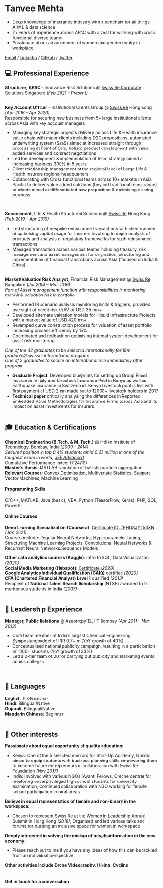 # Tanvee Mehta
* Deep knowledge of insurance industry with a penchant for all things AI/ML & data science <br>
* 7+ years of experience across APAC with a zeal for working with cross functional diverse teams <br> 
* Passionate about advancement of women and gender equity in workplace <br>

[Email](mailto:tanveemehta91@gmail.com) / [LinkedIn](https://www.linkedin.com/in/tanvee-mehta-910704/) / [GitHub](https://github.com/whodis943/) / [Twitter](https://twitter.com/tanveem/) <br>

## 💻 Professional Experience 
**Structurer, APAC** - Innovative Risk Solutions @ [Swiss Re Corporate Solutions](https://www.corporatesolutions.swissre.com) Singapore _(Feb 2021 - Present)_
<br><br>

**Key Account Officer** - Institutional Clients Group @ [Swiss Re](https://www.swissre.com) Hong Kong _(Apr 2016 - Apr 2020)_ <br>
Responsible for securing new business from 5+ large institutional clients across Asia with key account managers
- Managing key strategic projects delivery across Life & Health insurance value chain with major clients including D2C propositions, automated underwriting system (SaaS) aimed at increased straight through processing at Point of Sale, holistic product development with value added services and contract negotiations 
- Led the development & implementation of team strategy aimed at increasing business 300% in 5 years
- Client relationship management at the regional level of Large Life & Health insurers regional headquarters
- Collaborating with Cross functional teams across 10+ markets in Asia Pacific to deliver value added solutions (beyond traditional reinsurance) to clients aimed at differentiated new proposition & optimising existing business
<br>

**Secondment**, Life & Health Structured Solutions @ [Swiss Re](https://www.swissre.com) Hong Kong _(Feb 2019 - Apr 2019)_ <br>
- Led structuring of bespoke reinsurance transactions with clients aimed at optimising capital usage for insurers involving in depth analysis of products and analysis of regulatory frameworks for such reinsurance transactions
- Managed transaction across various teams including treasury, risk management and asset management for origination, structuring and implementation of financial transactions across Asia (focused on India & China)
<br><br>

**Market/Valuation Risk Analyst**, Financial Risk Management @ [Swiss Re](https://www.swissre.com) Bangalore _(Jul 2014 – Mar 2016)_<br>
_Part of Asset management function with responsibilities in monitoring market & valuation risk in portfolio_
- Performed IR scenario analysis monitoring limits & triggers; provided oversight of credit risk (NAV of USD 35 mn+)
- Developed alternate valuation models for illiquid Infrastructure Projects with a market value of USD 420 mn+ 
- Revamped curve construction process for valuation of asset portfolio increasing process efficiency by 15%
- Coordinated and fedback on optimising internal system development for asset risk monitoring 

_One of the 42 graduates to be selected internationally for 18m graduate@swissre international program;_ <br>
_One of 2 graduates to secure an international role immediately after program_ <br>
- **Graduate Project**: Developed blueprints for setting up Group Flood Insurance in Italy and Livestock Insurance Pool in Kenya as well as Earthquake insurance in Switzerland. Kenya Livestock pool is live with first payment of USD 2 mn made out to 12000+ livestock holders in 2017 <br>
- **Technical paper** critically analysing the differences in Reported Embedded Value Methodologies for Insurance Firms across Asia and its impact on asset investments for insurers 
<br><br>

## 🎓 Education & Certifications
**Chemical Engineering (B.Tech. & M. Tech.)** @ [Indian Institute of Technology, Bombay](https://www.iitb.ac.in), India  _(2009 - 2014)_<br>
_Secured position in top 0.4% students amid 0.25 million in one of the toughest exam in world, [JEE Advanced](https://www.en.wikipedia.org/wiki/Joint_Entrance_Examination_%E2%80%93_Advanced)_<br>
Cumulative Performance Index: 	(7.24/10)<br>
**Master's thesis**: MATLAB simulation of ballistic particle aggregation 
**Relevant Courses**: Convex Optimisation, Multivariate Statistics, Support Vector Machines, Machine Learning <br>

#### Programming Skills 
C/C++, MATLAB, Java (basic), VBA, Python (TensorFlow, Keras), PHP, SQL, PowerBI <br>

#### Online Courses 
**Deep Learning Specialization (Coursera)**: [Certificate ID: 7PHU8JYT53XN](https://www.coursera.org/account/accomplishments/specialization/certificate/7PHU8JYT53XN) 	_(Jan 2021)_ <br>
Courses include: Regular Neural Networks, Hyperparameter tuning, Structuring Machine Learning Projects, Convolutional Neural Networks & Recurrent Neural Networks/Sequence Models <br>
	
**Other data analytics courses (Kaggle)**: Intro to SQL, Data Visualization	_(2020)_ <br>
**Social Media Marketing (Hubspot)**: [Certificate](https://www.hubspot-academy.s3.amazonaws.com/prod/tracks/user-certificates/528a7a1af9ea447bbad458348113143b-1597229666582.png) 	_(2020)_ <br>
**Google Analytics Individual Qualification (GAIQ)** [certified](https://skillshop.exceedlms.com/student/award/53606964) _(2020)_ <br>
**CFA (Chartered Financial Analyst) Level 1** qualified	_(2013)_ <br>
Recipient of **National Talent Search Scholarship** (NTSE) awarded to 1k meritorious students in India 	_(2007)_ <br>
<br>

## 👩 Leadership Experience
**Manager, Public Relations** @ Azeotropy’12, IIT Bombay	_(Apr 2011 – Mar 2012)_
- Core team member of India’s largest Chemical Engineering Symposium;budget of INR 0.7+ m (YoY growth of 40%)
- Conceptualised national publicity campaign, resulting in a participation of 1000+ students (YoY growth of 33%)
- Led a 2-tier team of 20 for carrying out publicity and marketing events across colleges <br>
<br>

## 💬 Languages

**English**: Professional <br>
**Hindi**: Bilingual/Native <br>
**Gujarati**: Bilingual/Native <br>
**Mandarin Chinese**: Beginner <br>
<br>

## 📌 Other interests
**Passionate about equal opportunity of quality education**:
- Kenya: One of the 5 selected mentors for Start-Up Academy, Nairobi aimed to equip students with business planning skills empowering them to become future entrepreneurs in collaboration with Swiss Re Foundation _(Nov 2017)_ 
- India: Involved with various NGOs (Avanti Fellows, Creche centre) for mentoring underprivileged high school students for university examination; Continued collaboration with NGO working for female school participation in rural areas <br>

**Believe in equal representation of female and non-binary in the workspace**:
- Chosen to represent Swiss Re at the Women in Leadership Annual Summit in Hong Kong _(2018)_; Organised and led various talks and forums for building an inclusive space for women in workspace <br>

**Deeply interested in solving the mishap of mis/disinformation in the new economy**: 
- Please reach out to me if you have any ideas of how this can be tackled from an individual perspective <br>

**Other activities include Drone Videography, Hiking, Cycling** <br><br>


#### Get in touch for a conversation
